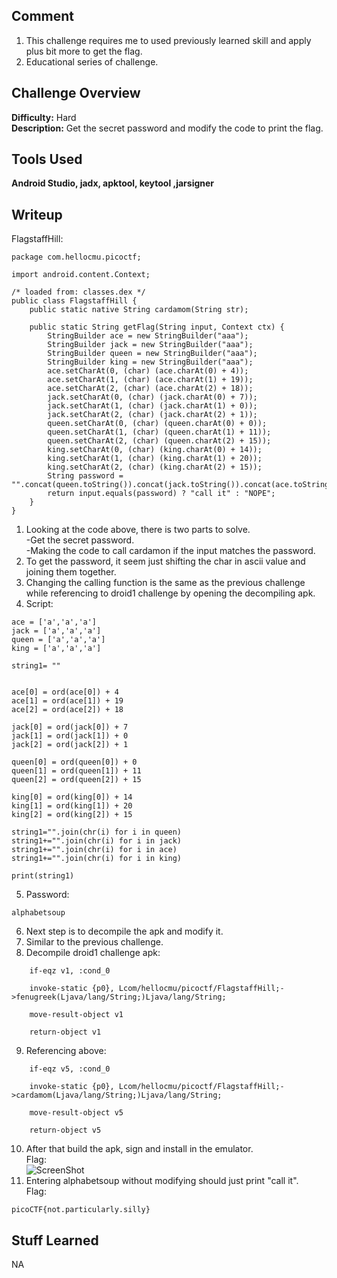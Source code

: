## Comment  
1. This challenge requires me to used previously learned skill and apply plus bit more to get the flag.  
2. Educational series of challenge.  

## Challenge Overview  
**Difficulty:** Hard  
**Description:** Get the secret password and modify the code to print the flag.  
## Tools Used  
**Android Studio, jadx, apktool, keytool ,jarsigner**  

## Writeup  
FlagstaffHill:  
```
package com.hellocmu.picoctf;

import android.content.Context;

/* loaded from: classes.dex */
public class FlagstaffHill {
    public static native String cardamom(String str);

    public static String getFlag(String input, Context ctx) {
        StringBuilder ace = new StringBuilder("aaa");
        StringBuilder jack = new StringBuilder("aaa");
        StringBuilder queen = new StringBuilder("aaa");
        StringBuilder king = new StringBuilder("aaa");
        ace.setCharAt(0, (char) (ace.charAt(0) + 4));
        ace.setCharAt(1, (char) (ace.charAt(1) + 19));
        ace.setCharAt(2, (char) (ace.charAt(2) + 18));
        jack.setCharAt(0, (char) (jack.charAt(0) + 7));
        jack.setCharAt(1, (char) (jack.charAt(1) + 0));
        jack.setCharAt(2, (char) (jack.charAt(2) + 1));
        queen.setCharAt(0, (char) (queen.charAt(0) + 0));
        queen.setCharAt(1, (char) (queen.charAt(1) + 11));
        queen.setCharAt(2, (char) (queen.charAt(2) + 15));
        king.setCharAt(0, (char) (king.charAt(0) + 14));
        king.setCharAt(1, (char) (king.charAt(1) + 20));
        king.setCharAt(2, (char) (king.charAt(2) + 15));
        String password = "".concat(queen.toString()).concat(jack.toString()).concat(ace.toString()).concat(king.toString());
        return input.equals(password) ? "call it" : "NOPE";
    }
}
```
1. Looking at the code above, there is two parts to solve.  
   -Get the secret password.  
   -Making the code to call cardamon if the input matches the password.  
2. To get the password, it seem just shifting the char in ascii value and joining them together.  
3. Changing the calling function is the same as the previous challenge while referencing to droid1 challenge by opening the decompiling apk.  
4. Script:  
```
ace = ['a','a','a']
jack = ['a','a','a']
queen = ['a','a','a']
king = ['a','a','a']

string1= ""


ace[0] = ord(ace[0]) + 4
ace[1] = ord(ace[1]) + 19
ace[2] = ord(ace[2]) + 18

jack[0] = ord(jack[0]) + 7
jack[1] = ord(jack[1]) + 0
jack[2] = ord(jack[2]) + 1

queen[0] = ord(queen[0]) + 0
queen[1] = ord(queen[1]) + 11
queen[2] = ord(queen[2]) + 15

king[0] = ord(king[0]) + 14
king[1] = ord(king[1]) + 20
king[2] = ord(king[2]) + 15

string1="".join(chr(i) for i in queen)
string1+="".join(chr(i) for i in jack)
string1+="".join(chr(i) for i in ace)
string1+="".join(chr(i) for i in king)

print(string1)
```
5. Password:  
```
alphabetsoup
```
6. Next step is to decompile the apk and modify it.  
7. Similar to the previous challenge.  
8. Decompile droid1 challenge apk:  
```
    if-eqz v1, :cond_0

    invoke-static {p0}, Lcom/hellocmu/picoctf/FlagstaffHill;->fenugreek(Ljava/lang/String;)Ljava/lang/String;

    move-result-object v1

    return-object v1
```
9. Referencing above:  
```
    if-eqz v5, :cond_0

    invoke-static {p0}, Lcom/hellocmu/picoctf/FlagstaffHill;->cardamom(Ljava/lang/String;)Ljava/lang/String;

    move-result-object v5

    return-object v5
```
10. After that build the apk, sign and install in the emulator.  
Flag:  
![ScreenShot](https://imgur.com/sE8PWLw.png)
11. Entering alphabetsoup without modifying should just print "call it".\
Flag:
```
picoCTF{not.particularly.silly}
```

## Stuff Learned  
NA



